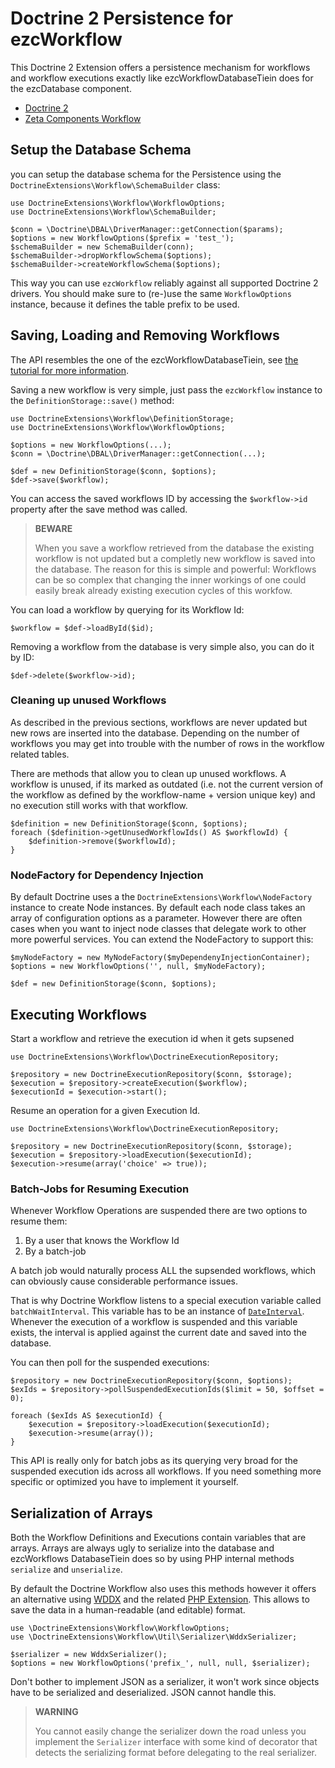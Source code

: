 # Doctrine 2 Persistence for ezcWorkflow

This Doctrine 2 Extension offers a persistence mechanism for workflows and workflow executions exactly like ezcWorkflowDatabaseTiein does for the ezcDatabase component.

* [Doctrine 2](http://www.doctrine-project.org)
* [Zeta Components Workflow](http://www.ezcomponents.org/docs/api/trunk/introduction_Workflow.html)

## Setup the Database Schema

you can setup the database schema for the Persistence using the `DoctrineExtensions\Workflow\SchemaBuilder`
class:

    use DoctrineExtensions\Workflow\WorkflowOptions;
    use DoctrineExtensions\Workflow\SchemaBuilder;

    $conn = \Doctrine\DBAL\DriverManager::getConnection($params);
    $options = new WorkflowOptions($prefix = 'test_');
    $schemaBuilder = new SchemaBuilder(conn);
    $schemaBuilder->dropWorkflowSchema($options);
    $schemaBuilder->createWorkflowSchema($options);

This way you can use `ezcWorkflow` reliably against all supported Doctrine 2 drivers. You
should make sure to (re-)use the same `WorkflowOptions` instance, because it defines
the table prefix to be used.

## Saving, Loading and Removing Workflows

The API resembles the one of the ezcWorkflowDatabaseTiein, see [the tutorial for more information](http://www.ezcomponents.org/docs/api/trunk/introduction_WorkflowDatabaseTiein.html).

Saving a new workflow is very simple, just pass the `ezcWorkflow` instance to the
`DefinitionStorage::save()` method:

    use DoctrineExtensions\Workflow\DefinitionStorage;
    use DoctrineExtensions\Workflow\WorkflowOptions;

    $options = new WorkflowOptions(...);
    $conn = \Doctrine\DBAL\DriverManager::getConnection(...);

    $def = new DefinitionStorage($conn, $options);
    $def->save($workflow);

You can access the saved workflows ID by accessing the `$workflow->id` property
after the save method was called.

> **BEWARE**
>
> When you save a workflow retrieved from the database the existing workflow
> is not updated but a completly new workflow is saved into the database.
> The reason for this is simple and powerful: Workflows can be so complex
> that changing the inner workings of one could easily break already
> existing execution cycles of this workfow.

You can load a workflow by querying for its Workflow Id:

    $workflow = $def->loadById($id);

Removing a workflow from the database is very simple also, you can do it by ID:

    $def->delete($workflow->id);

### Cleaning up unused Workflows

As described in the previous sections, workflows are never updated but
new rows are inserted into the database. Depending on the number of workflows
you may get into trouble with the number of rows in the workflow related tables.

There are methods that allow you to clean up unused workflows. A workflow
is unused, if its marked as outdated (i.e. not the current version of the workflow
as defined by the workflow-name + version unique key) and no execution still
works with that workflow.

    $definition = new DefinitionStorage($conn, $options);
    foreach ($definition->getUnusedWorkflowIds() AS $workflowId) {
        $definition->remove($workflowId);
    }

### NodeFactory for Dependency Injection

By default Doctrine uses a the `DoctrineExtensions\Workflow\NodeFactory` instance to create
Node instances. By default each node class takes an array of configuration options as a parameter.
However there are often cases when you want to inject node classes that delegate work to other
more powerful services. You can extend the NodeFactory to support this:

    $myNodeFactory = new MyNodeFactory($myDependenyInjectionContainer);
    $options = new WorkflowOptions('', null, $myNodeFactory);

    $def = new DefinitionStorage($conn, $options);

## Executing Workflows

Start a workflow and retrieve the execution id when it gets supsened

    use DoctrineExtensions\Workflow\DoctrineExecutionRepository;

    $repository = new DoctrineExecutionRepository($conn, $storage);
    $execution = $repository->createExecution($workflow);
    $executionId = $execution->start();

Resume an operation for a given Execution Id.

    use DoctrineExtensions\Workflow\DoctrineExecutionRepository;

    $repository = new DoctrineExecutionRepository($conn, $storage);
    $execution = $repository->loadExecution($executionId);
    $execution->resume(array('choice' => true));

### Batch-Jobs for Resuming Execution

Whenever Workflow Operations are suspended there are two options to resume
them:

1. By a user that knows the Workflow Id
2. By a batch-job

A batch job would naturally process ALL the supsended workflows, which
can obviously cause considerable performance issues.

That is why Doctrine Workflow listens to a special execution variable called
`batchWaitInterval`. This variable has to be an instance of 
[`DateInterval`](http://de.php.net/DateInterval). Whenever the execution
of a workflow is suspended and this variable exists, the interval
is applied against the current date and saved into the database.

You can then poll for the suspended executions:

    $repository = new DoctrineExecutionRepository($conn, $options);
    $exIds = $repository->pollSuspendedExecutionIds($limit = 50, $offset = 0);

    foreach ($exIds AS $executionId) {
        $execution = $repository->loadExecution($executionId);
        $execution->resume(array());
    }

This API is really only for batch jobs as its querying very broad for
the suspended execution ids across all workflows. If you need something
more specific or optimized you have to implement it yourself.

## Serialization of Arrays

Both the Workflow Definitions and Executions contain variables that are arrays.
Arrays are always ugly to serialize into the database and ezcWorkflows DatabaseTiein
does so by using PHP internal methods `serialize` and `unserialize`.

By default the Doctrine Workflow also uses this methods however it offers
an alternative using [WDDX](http://en.wikipedia.org/wiki/WDDX) and
the related [PHP Extension](http://php.net/manual/en/book.wddx.php). This
allows to save the data in a human-readable (and editable) format.

    use \DoctrineExtensions\Workflow\WorkflowOptions;
    use \DoctrineExtensions\Workflow\Util\Serializer\WddxSerializer;

    $serializer = new WddxSerializer();
    $options = new WorkflowOptions('prefix_', null, null, $serializer);

Don't bother to implement JSON as a serializer, it won't work since
objects have to be serialized and deserialized. JSON cannot handle this.

> **WARNING**
>
> You cannot easily change the serializer down the road unless you
> implement the `Serializer` interface with some kind of decorator
> that detects the serializing format before delegating to the
> real serializer.